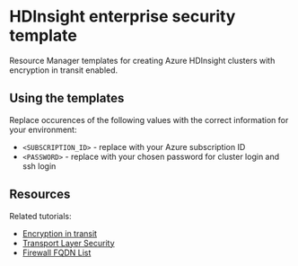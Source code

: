 # HDInsight enterprise security template

Resource Manager templates for creating Azure HDInsight clusters with encryption in transit enabled.

## Using the templates

Replace occurences of the following values with the correct information for your environment:

* `<SUBSCRIPTION_ID>` - replace with your Azure subscription ID
* `<PASSWORD>` - replace with your chosen password for cluster login and ssh login


## Resources

Related tutorials:

* [Encryption in transit](https://docs.microsoft.com/azure/hdinsight/encryption-in-transit)
* [Transport Layer Security](https://docs.microsoft.com/en-us/azure/hdinsight/transport-layer-security)
* [Firewall FQDN List](https://github.com/Azure-Samples/hdinsight-fqdn-lists)

